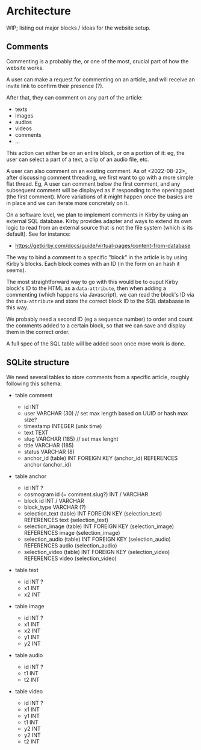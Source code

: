 # Architecture

WIP; listing out major blocks / ideas for the website setup.

## Comments

Commenting is a probably the, or one of the most, crucial part of how the website works. 

A user can make a request for commenting on an article, and will receive an invite link to confirm their presence (?).

After that, they can comment on any part of the article:

- texts
- images
- audios
- videos
- comments
- ...

This action can either be on an entire block, or on a portion of it: eg, the user can select a part of a text, a clip of an audio file, etc.

A user can also comment on an existing comment. As of <2022-08-22>, after discussing comment threading, we first want to go with a more simple flat thread. Eg, A user can comment below the first comment, and any subsequent comment will be displayed as if responding to the opening post (the first comment). More variations of it might happen once the basics are in place and we can iterate more concretely on it.

On a software level, we plan to implement comments in Kirby by using an external SQL database. Kirby provides adapter and ways to extend its own logic to read from an external source that is not the file system (which is its default). See for instance:

- https://getkirby.com/docs/guide/virtual-pages/content-from-database

The way to bind a comment to a specific "block" in the article is by using Kirby's blocks. Each block comes with an ID (in the form on an hash it seems). 

The most straightforward way to go with this would be to ouput Kirby block's ID to the HTML as a `data-attribute`, then when adding a commenting (which happens via Javascript), we can read the block's ID via the `data-attribute` and store the correct block ID to the SQL databaase in this way.

We probably need a second ID (eg a sequence number) to order and count the comments added to a certain block, so that we can save and display them in the correct order.

A full spec of the SQL table will be added soon once more work is done.

## SQLite structure

We need several tables to store comments from a specific article, roughly following this schema:

+ table comment
  - id INT
  - user VARCHAR (30) // set max length based on UUID or hash max size?
  - timestamp INTEGER (unix time)
  - text TEXT
  - slug VARCHAR (185) // set max lenght
  - title VARCHAR (185)
  - status VARCHAR (8)
  - anchor_id (table) INT 
    FOREIGN KEY (anchor_id) REFERENCES anchor (anchor_id)

+ table anchor
  - id INT ?
  - cosmogram id (= comment.slug?) INT / VARCHAR
  - block id INT / VARCHAR
  - block_type VARCHAR (?)
  - selection_text (table) INT
    FOREIGN KEY (selection_text) REFERENCES text (selection_text)
  - selection_image (table) INT
    FOREIGN KEY (selection_image) REFERENCES image (selection_image)
  - selection_audio (table) INT
    FOREIGN KEY (selection_audio) REFERENCES audio (selection_audio)
  - selection_video (table) INT
    FOREIGN KEY (selection_video) REFERENCES video (selection_video)
    
+ table text 
  - id INT ?
  - x1 INT
  - x2 INT

+ table image
  - id INT ?
  - x1 INT
  - x2 INT
  - y1 INT
  - y2 INT

+ table audio
  - id INT ?
  - t1 INT
  - t2 INT

+ table video
  - id INT ?
  - x1 INT
  - y1 INT
  - t1 INT
  - y2 INT
  - y2 INT
  - t2 INT
